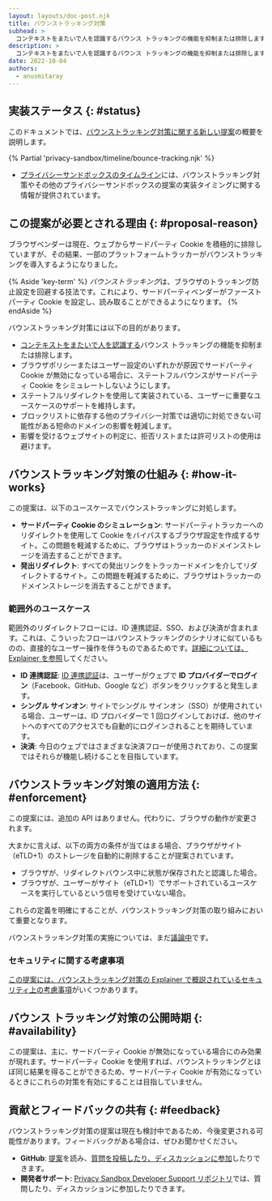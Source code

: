 ```yaml
---
layout: layouts/doc-post.njk
title: バウンストラッキング対策
subhead: >
  コンテキストをまたいで人を認識するバウンス トラッキングの機能を抑制または排除します。
description: >
  コンテキストをまたいで人を認識するバウンス トラッキングの機能を抑制または排除します。
date: 2022-10-04
authors:
  - anusmitaray
---
```


## 実装ステータス {: #status}

このドキュメントでは、[バウンストラッキング対策に関する新しい提案](https://github.com/wanderview/bounce-tracking-mitigations)の概要を説明します。

{% Partial 'privacy-sandbox/timeline/bounce-tracking.njk' %}

- [プライバシーサンドボックスのタイムライン](http://privacysandbox.com/timeline)には、バウンストラッキング対策やその他のプライバシーサンドボックスの提案の実装タイミングに関する情報が提供されています。

## この提案が必要とされる理由 {: #proposal-reason}

ブラウザベンダーは現在、ウェブからサードパーティ Cookie を積極的に排除していますが、その結果、一部のプラットフォームトラッカーがバウンストラッキングを導入するようになりました。

{% Aside 'key-term' %} *バウンストラッキング*は、ブラウザのトラッキング防止設定を回避する技法です。これにより、サードパーティベンダーがファーストパーティ Cookie を設定し、読み取ることができるようになります。 {% endAside %}

バウンストラッキング対策には以下の目的があります。

- [コンテキストをまたいで人を認識する](https://w3ctag.github.io/privacy-principles/#hl-recognition-cross-context)バウンス トラッキングの機能を抑制または排除します。
- ブラウザポリシーまたはユーザー設定のいずれかが原因でサードパーティ Cookie が無効になっている場合に、ステートフルバウンスがサードパーティ Cookie をシミュレートしないようにします。
- ステートフルリダイレクトを使用して実装されている、ユーザーに重要なユースケースのサポートを維持します。
- ブロックリストに依存する他のプライバシー対策では適切に対処できない可能性がある短命のドメインの影響を軽減します。
- 影響を受けるウェブサイトの判定に、拒否リストまたは許可リストの使用は避けます。

## バウンストラッキング対策の仕組み {: #how-it-works}

この提案は、以下のユースケースでバウンストラッキングに対処します。

- **サードパーティ Cookie のシミュレーション**: サードパーティトラッカーへのリダイレクトを使用して Cookie をバイパスするブラウザ設定を作成するサイト。この問題を軽減するために、ブラウザはトラッカーのドメインストレージを消去することができます。
- **発出リダイレクト**: すべての発出リンクをトラッカードメインを介してリダイレクトするサイト。この問題を軽減するために、ブラウザはトラッカーのドメインストレージを消去することができます。

### 範囲外のユースケース

範囲外のリダイレクトフローには、ID 連携認証、SSO、および決済が含まれます。これは、こういったフローはバウンストラッキングのシナリオに似ているものの、直接的なユーザー操作を伴うものであるためです。[詳細については、Explainer を参照](https://github.com/wanderview/bounce-tracking-mitigations/blob/main/explainer.md)してください。

- **ID 連携認証**: [ID 連携認証](/docs/privacy-sandbox/fedcm/)は、ユーザーがウェブで **ID プロバイダーでログイン**（Facebook、GitHub、Google など）ボタンをクリックすると発生します。
- **シングル サインオン**: サイトでシングル サインオン（SSO）が使用されている場合、ユーザーは、ID プロバイダーで 1 回ログインしておけば、他のサイトへのすべてのアクセスでも自動的にログインされることを期待しています。
- **決済**: 今日のウェブではさまざまな決済フローが使用されており、この提案ではそれらが機能し続けることを目指しています。

## バウンストラッキング対策の適用方法 {: #enforcement}

この提案には、追加の API はありません。代わりに、ブラウザの動作が変更されます。

大まかに言えば、以下の両方の条件が当てはまる場合、ブラウザがサイト（eTLD+1）のストレージを自動的に削除することが提案されています。

- ブラウザが、リダイレクトバウンス中に状態が保存されたと認識した場合。
- ブラウザが、ユーザーがサイト（eTLD+1）でサポートされているユースケースを実行しているという信号を受けていない場合。

これらの定義を明確にすることが、バウンストラッキング対策の取り組みにおいて重要となります。

バウンストラッキング対策の実施については、まだ[議論中](https://github.com/wanderview/bounce-tracking-mitigations/issues)です。

### セキュリティに関する考慮事項

[この提案には、バウンストラッキング対策の Explainer で概説されているセキュリティ上の考慮事項](https://github.com/wanderview/bounce-tracking-mitigations/blob/main/explainer.md#privacy-and-security-considerations)がいくつかあります。

## バウンス トラッキング対策の公開時期 {: #availability}

この提案は、主に、サードパーティ Cookie が無効になっている場合にのみ効果が現れます。サードパーティ Cookie を使用すれば、バウンストラッキングとほぼ同じ結果を得ることができるため、サードパーティ Cookie が有効になっているときにこれらの対策を有効にすることは目指していません。

## 貢献とフィードバックの共有 {: #feedback}

バウンストラッキング対策の提案は現在も検討中であるため、今後変更される可能性があります。フィードバックがある場合は、ぜひお聞かせください。

- **GitHub**: [提案](https://github.com/wanderview/bounce-tracking-mitigations)を読み、[質問を投稿したり、ディスカッションに参加](https://github.com/wanderview/bounce-tracking-mitigations/issues)したりできます。
- **開発者サポート**: [Privacy Sandbox Developer Support リポジトリ](https://github.com/GoogleChromeLabs/privacy-sandbox-dev-support)では、質問したり、ディスカッションに参加したりできます。
